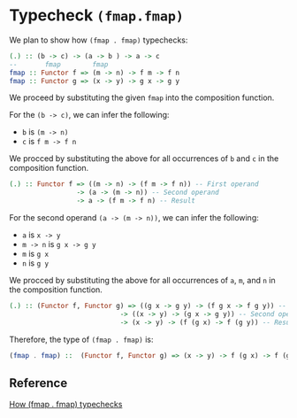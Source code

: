 # Typecheck `(fmap.fmap)`

We plan to show how `(fmap . fmap)` typechecks:

```haskell
(.) :: (b -> c) -> (a -> b ) -> a -> c
--       fmap        fmap
fmap :: Functor f => (m -> n) -> f m -> f n
fmap :: Functor g => (x -> y) -> g x -> g y
```

We proceed by substituting the given `fmap` into the composition function.

For the `(b -> c)`, we can infer the following:

- `b` is `(m -> n)`
- `c` is `f m -> f n`

We procced by substituting the above for all occurrences of `b` and `c` in the composition function.

```haskell
(.) :: Functor f => ((m -> n) -> (f m -> f n)) -- First operand
                 -> (a -> (m -> n)) -- Second operand
                 -> a -> (f m -> f n) -- Result
```

For the second operand `(a -> (m -> n))`, we can infer the following:

- `a` is `x -> y`
- `m -> n` is `g x -> g y`
- `m` is `g x`
- `n` is `g y`

We procced by substituting the above for all occurrences of `a`, `m`, and `n` in the composition function.

```haskell
(.) :: (Functor f, Functor g) => ((g x -> g y) -> (f g x -> f g y)) -- First operand
                            -> ((x -> y) -> (g x -> g y)) -- Second operand
                            -> (x -> y) -> (f (g x) -> f (g y)) -- Result
```

Therefore, the type of `(fmap . fmap)` is:

```haskell
(fmap . fmap) ::  (Functor f, Functor g) => (x -> y) -> f (g x) -> f (g y)
```

## Reference

[How (fmap . fmap) typechecks](https://stackoverflow.com/questions/23030638/how-fmap-fmap-typechecks)